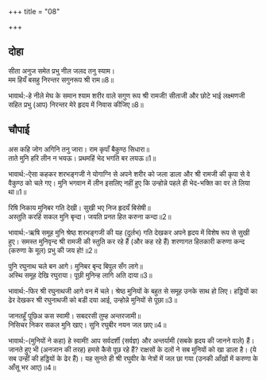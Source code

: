 +++
title = "08"

+++
## दोहा
सीता अनुज समेत प्रभु नील जलद तनु स्याम।  
मम हियँ बसहु निरन्तर सगुनरूप श्री राम॥8॥  

भावार्थ:-हे नीले मेघ के समान श्याम शरीर वाले सगुण रूप श्री रामजी! सीताजी और छोटे भाई लक्ष्मणजी सहित प्रभु (आप) निरन्तर मेरे हृदय में निवास कीजिए॥8॥  




## चौपाई
अस कहि जोग अगिनि तनु जारा। राम कृपाँ बैकुण्ठ सिधारा॥  
ताते मुनि हरि लीन न भयऊ। प्रथमहिं भेद भगति बर लयऊ॥1॥  

भावार्थ:-ऐसा कहकर शरभङ्गजी ने योगाग्नि से अपने शरीर को जला डाला और श्री रामजी की कृपा से वे वैकुण्ठ को चले गए। मुनि भगवान में लीन इसलिए नहीं हुए कि उन्होन्ने पहले ही भेद-भक्ति का वर ले लिया था॥1॥  

रिषि निकाय मुनिबर गति देखी। सुखी भए निज हृदयँ बिसेषी॥  
अस्तुति करहिं सकल मुनि बृन्दा। जयति प्रनत हित करुना कन्दा॥2॥  

भावार्थ:-ऋषि समूह मुनि श्रेष्ठ शरभङ्गजी की यह (दुर्लभ) गति देखकर अपने हृदय में विशेष रूप से सुखी हुए। समस्त मुनिवृन्द श्री रामजी की स्तुति कर रहे हैं (और कह रहे हैं) शरणागत हितकारी करुणा कन्द (करुणा के मूल) प्रभु की जय हो!॥2॥  

पुनि रघुनाथ चले बन आगे। मुनिबर बृन्द बिपुल सँग लागे॥  
अस्थि समूह देखि रघुराया। पूछी मुनिन्ह लागि अति दाया॥3॥  

भावार्थ:-फिर श्री रघुनाथजी आगे वन में चले। श्रेष्ठ मुनियों के बहुत से समूह उनके साथ हो लिए। हड्डियों का ढेर देखकर श्री रघुनाथजी को बडी दया आई, उन्होन्ने मुनियों से पूछा॥3॥  

जानतहूँ पूछिअ कस स्वामी। सबदरसी तुम्ह अन्तरजामी॥  
निसिचर निकर सकल मुनि खाए। सुनि रघुबीर नयन जल छाए॥4॥  

भावार्थ:-(मुनियों ने कहा) हे स्वामी! आप सर्वदर्शी (सर्वज्ञ) और अन्तर्यामी (सबके हृदय की जानने वाले) हैं। जानते हुए भी (अनजान की तरह) हमसे कैसे पूछ रहे हैं? राक्षसों के दलों ने सब मुनियों को खा डाला है। (ये सब उन्हीं की हड्डियों के ढेर हैं)। यह सुनते ही श्री रघुवीर के नेत्रों में जल छा गया (उनकी आँखों में करुणा के आँसू भर आए)॥4॥  

<div class="audioEmbed"  caption="AIR-वाचनम्" src="https://archive
.org/download/rAmcharitmAnas-AIR/EPI-246.mp3"></div>

